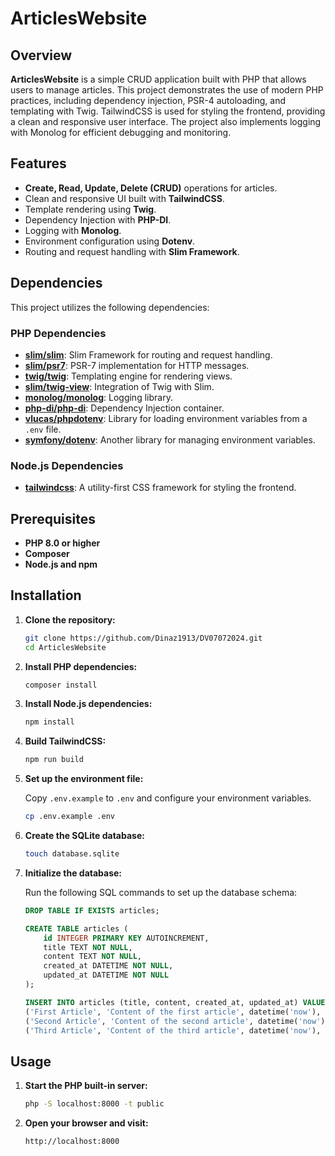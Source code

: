 # ArticlesWebsite

## Overview

**ArticlesWebsite** is a simple CRUD application built with PHP that allows users to manage articles. This project demonstrates the use of modern PHP practices, including dependency injection, PSR-4 autoloading, and templating with Twig. TailwindCSS is used for styling the frontend, providing a clean and responsive user interface. The project also implements logging with Monolog for efficient debugging and monitoring.

## Features

- **Create, Read, Update, Delete (CRUD)** operations for articles.
- Clean and responsive UI built with **TailwindCSS**.
- Template rendering using **Twig**.
- Dependency Injection with **PHP-DI**.
- Logging with **Monolog**.
- Environment configuration using **Dotenv**.
- Routing and request handling with **Slim Framework**.

## Dependencies

This project utilizes the following dependencies:

### PHP Dependencies

- **[slim/slim](https://packagist.org/packages/slim/slim)**: Slim Framework for routing and request handling.
- **[slim/psr7](https://packagist.org/packages/slim/psr7)**: PSR-7 implementation for HTTP messages.
- **[twig/twig](https://packagist.org/packages/twig/twig)**: Templating engine for rendering views.
- **[slim/twig-view](https://packagist.org/packages/slim/twig-view)**: Integration of Twig with Slim.
- **[monolog/monolog](https://packagist.org/packages/monolog/monolog)**: Logging library.
- **[php-di/php-di](https://packagist.org/packages/php-di/php-di)**: Dependency Injection container.
- **[vlucas/phpdotenv](https://packagist.org/packages/vlucas/phpdotenv)**: Library for loading environment variables from a `.env` file.
- **[symfony/dotenv](https://packagist.org/packages/symfony/dotenv)**: Another library for managing environment variables.

### Node.js Dependencies

- **[tailwindcss](https://www.npmjs.com/package/tailwindcss)**: A utility-first CSS framework for styling the frontend.

## Prerequisites

- **PHP 8.0 or higher**
- **Composer**
- **Node.js and npm**

## Installation

1. **Clone the repository:**

    ```sh
    git clone https://github.com/Dinaz1913/DV07072024.git
    cd ArticlesWebsite
    ```

2. **Install PHP dependencies:**

    ```sh
    composer install
    ```

3. **Install Node.js dependencies:**

    ```sh
    npm install
    ```

4. **Build TailwindCSS:**

    ```sh
    npm run build
    ```

5. **Set up the environment file:**

    Copy `.env.example` to `.env` and configure your environment variables.

    ```sh
    cp .env.example .env
    ```

6. **Create the SQLite database:**

    ```sh
    touch database.sqlite
    ```

7. **Initialize the database:**

    Run the following SQL commands to set up the database schema:

    ```sql
    DROP TABLE IF EXISTS articles;

    CREATE TABLE articles (
        id INTEGER PRIMARY KEY AUTOINCREMENT,
        title TEXT NOT NULL,
        content TEXT NOT NULL,
        created_at DATETIME NOT NULL,
        updated_at DATETIME NOT NULL
    );

    INSERT INTO articles (title, content, created_at, updated_at) VALUES
    ('First Article', 'Content of the first article', datetime('now'), datetime('now')),
    ('Second Article', 'Content of the second article', datetime('now'), datetime('now')),
    ('Third Article', 'Content of the third article', datetime('now'), datetime('now'));
    ```

## Usage

1. **Start the PHP built-in server:**

    ```sh
    php -S localhost:8000 -t public
    ```

2. **Open your browser and visit:**

    ```
    http://localhost:8000
    ```



